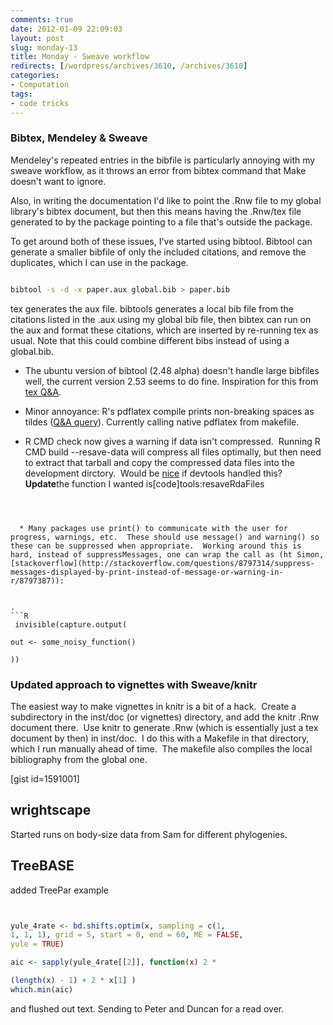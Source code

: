 ```yaml
---
comments: true
date: 2012-01-09 22:09:03
layout: post
slug: monday-13
title: Monday - Sweave workflow
redirects: [/wordpress/archives/3610, /archives/3610]
categories:
- Computation
tags:
- code tricks
---
```


### Bibtex, Mendeley & Sweave


Mendeley's repeated entries in the bibfile is particularly annoying with my sweave workflow, as it throws an error from bibtex command that Make doesn't want to ignore.

Also, in writing the documentation I'd like to point the .Rnw file to my global library's bibtex document, but then this means having the .Rnw/tex file generated to by the package pointing to a file that's outside the package.

To get around both of these issues, I've started using bibtool. Bibtool can generate a smaller bibfile of only the included citations, and remove the duplicates, which I can use in the package.


```bash

bibtool -s -d -x paper.aux global.bib > paper.bib

```


tex generates the aux file. bibtools generates a local bib file from the citations listed in the .aux using my global bib file, then bibtex can run on the aux and format these citations, which are inserted by re-running tex as usual. Note that this could combine different bibs instead of using a global.bib.



	
  * The ubuntu version of bibtool (2.48 alpha) doesn't handle large bibfiles well, the current version 2.53 seems to do fine. Inspiration for this from [tex Q&A](http://tex.stackexchange.com/questions/1380/how-to-avoid-bibtex-error-message-repeated-entry-for-an-entry-appearing-in-sev).



	
  * Minor annoyance: R's pdflatex compile prints non-breaking spaces as tildes ([Q&A query](http://tex.stackexchange.com/questions/40569/avoid-non-breaking-space-characters-printing-as-tildes-when-using-texi2dvi-in-r)). Currently calling native pdflatex from makefile.

	
  * R CMD check now gives a warning if data isn't compressed.  Running R CMD build --resave-data will compress all files optimally, but then need to extract that tarball and copy the compressed data files into the development dirctory.  Would be [nice](https://github.com/hadley/devtools/issues/40) if devtools handled this?  **Update**the function I wanted is[code]tools:resaveRdaFiles
```


	
  * Many packages use print() to communicate with the user for progress, warnings, etc.  These should use message() and warning() so these can be suppressed when appropriate.  Working around this is hard, instead of suppressMessages, one can wrap the call as (ht Simon, [stackoverflow](http://stackoverflow.com/questions/8797314/suppress-messages-displayed-by-print-instead-of-message-or-warning-in-r/8797387)):


.
```R
 invisible(capture.output(

out <- some_noisy_function()

))
```



### Updated approach to vignettes with Sweave/knitr


The easiest way to make vignettes in knitr is a bit of a hack.  Create a subdirectory in the inst/doc (or vignettes) directory, and add the knitr .Rnw document there.  Use knitr to generate .Rnw (which is essentially just a tex document by then) in inst/doc.  I do this with a Makefile in that directory, which I run manually ahead of time.  The makefile also compiles the local bibliography from the global one.

[gist id=1591001]


## wrightscape


Started runs on body-size data from Sam for different phylogenies.


## TreeBASE


added TreePar example


```R


yule_4rate <- bd.shifts.optim(x, sampling = c(1,
1, 1, 1), grid = 5, start = 0, end = 60, ME = FALSE,
yule = TRUE)

aic <- sapply(yule_4rate[[2]], function(x) 2 *

(length(x) - 1) + 2 * x[1] )
which.min(aic)


```


and flushed out text. Sending to Peter and Duncan for a read over.
